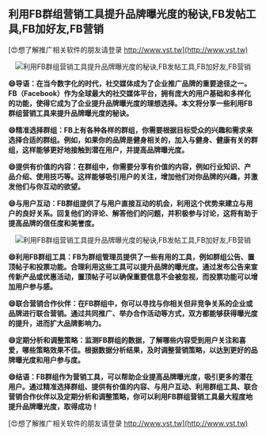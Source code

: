 ## **利用FB群组营销工具提升品牌曝光度的秘诀,FB发帖工具,FB加好友,FB营销**

[😍想了解推广相关软件的朋友请登录 http://www.vst.tw](http://www.vst.tw)

 <center><img src="https://vst.tw/MP4/tuiguang/png/8.png" alt="利用FB群组营销工具提升品牌曝光度的秘诀,FB发帖工具,FB加好友,FB营销"></center>

**😄导语：在当今数字化的时代，社交媒体成为了企业推广品牌的重要途径之一。FB（Facebook）作为全球最大的社交媒体平台，拥有庞大的用户基础和多样化的功能，使得它成为了企业提升品牌曝光度的理想选择。本文将分享一些利用FB群组营销工具来提升品牌曝光度的秘诀。**

**😄精准选择群组：FB上有各种各样的群组，你需要根据目标受众的兴趣和需求来选择合适的群组。例如，如果你的品牌是健身相关的，加入与健身、健康有关的群组，这样能够更好地接触到潜在用户，并提高品牌曝光度。**

**😄提供有价值的内容：在群组中，你需要分享有价值的内容，例如行业知识、产品介绍、使用技巧等。这样能够吸引用户的关注，增加他们对你品牌的兴趣，并激发他们与你互动的欲望。**

**😄与用户互动：FB群组提供了与用户直接互动的机会，利用这个优势来建立与用户的良好关系。回复他们的评论、解答他们的问题，并积极参与讨论，这将有助于提高品牌的信任度和美誉度。**

 <center><img src="https://vst.tw/MP4/tuiguang/png/5.png" alt="利用FB群组营销工具提升品牌曝光度的秘诀,FB发帖工具,FB加好友,FB营销"></center>

**😄利用FB群组工具：FB为群组管理员提供了一些有用的工具，例如群组公告、置顶帖子和投票功能。合理利用这些工具可以提升品牌的曝光度。通过发布公告来宣传新产品或优惠活动，置顶帖子可以确保重要信息不会被忽视，而投票功能可以增加用户参与感。**

**😄联合营销合作伙伴：在FB群组中，你可以寻找与你相关但非竞争关系的企业或品牌进行联合营销。通过共同推广、举办合作活动等方式，双方都能够获得曝光度的提升，进而扩大品牌影响力。**

**😄定期分析和调整策略：监测FB群组的数据，了解哪些内容受到用户关注和喜爱，哪些策略效果不佳。根据数据分析结果，及时调整营销策略，以达到更好的品牌曝光度和用户参与度。**

**😄结语：FB群组作为营销工具，可以帮助企业提高品牌曝光度，吸引更多的潜在用户。通过精准选择群组、提供有价值的内容、与用户互动、利用群组工具、联合营销合作伙伴以及定期分析和调整策略，你可以利用FB群组营销工具最大程度地提升品牌曝光度，取得成功！**

[😍想了解推广相关软件的朋友请登录 http://www.vst.tw](http://www.vst.tw)



